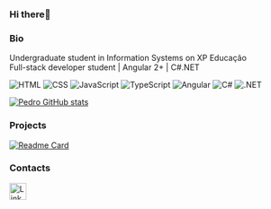 ### Hi there👋

### Bio

Undergraduate student in Information Systems on XP Educação<br/>
Full-stack developer student | Angular 2+ | C#.NET <br/>

![HTML](https://img.shields.io/badge/HTML5-E34F26?style=for-the-badge&logo=html5&logoColor=white)
![CSS](https://img.shields.io/badge/CSS3-1572B6?style=for-the-badge&logo=css3&logoColor=white)
![JavaScript](https://img.shields.io/badge/JavaScript-323330?style=for-the-badge&logo=javascript&logoColor=F7DF1E)
![TypeScript](https://img.shields.io/badge/TypeScript-007ACC?style=for-the-badge&logo=typescript&logoColor=white)
![Angular](https://img.shields.io/badge/Angular-DD0031?style=for-the-badge&logo=angular&logoColor=white)
![C#](https://img.shields.io/badge/C%23-239120?style=for-the-badge&logo=c-sharp&logoColor=white)
![.NET](https://img.shields.io/badge/.NET-512BD4?style=for-the-badge&logo=dotnet&logoColor=white)

[![Pedro GitHub stats](https://github-readme-stats.vercel.app/api?username=pedro-hca&theme=dark)](https://github.com/pedrohca/github-readme-stats)

### Projects

[![Readme Card](https://github-readme-stats.vercel.app/api/pin/?username=pedro-hca&repo=devweekgit.github.io&theme=dark)](https://github.com/pedrohca/github-readme-stats)

### Contacts

[<img src='https://img.shields.io/badge/LinkedIn-0077B5?style=for-the-badge&logo=linkedin&logoColor=white' alt='Linkedin' height='30'>](https://www.linkedin.com/in/pedro-hca/)
